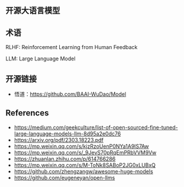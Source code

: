 ## 开源大语言模型

## 术语

RLHF: Reinforcement Learning from Human Feedback

LLM: Large Language Model



## 开源链接

* 悟道：https://github.com/BAAI-WuDao/Model



## References

* https://medium.com/geekculture/list-of-open-sourced-fine-tuned-large-language-models-llm-8d95a2e0dc76
* https://arxiv.org/pdf/2303.18223.pdf
* https://mp.weixin.qq.com/s/kjzRzoUenP0NYa1A9lS7Aw
* https://mp.weixin.qq.com/s/_9JevS70pRqEmPRbVVM9Vw
* https://zhuanlan.zhihu.com/p/614766286
* https://mp.weixin.qq.com/s/M-ToNk8SABoP2JG0xLUBxQ
* https://github.com/zhengzangw/awesome-huge-models
* https://github.com/eugeneyan/open-llms